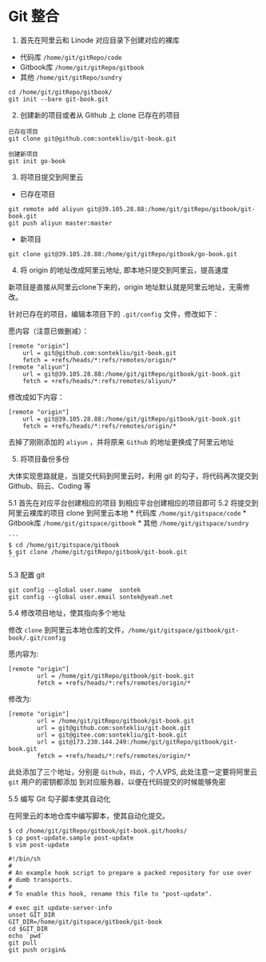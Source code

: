 # Git 整合

1. 首先在阿里云和 Linode 对应目录下创建对应的裸库

* 代码库  `/home/git/gitRepo/code`
* Gitbook库 `/home/git/gitRepo/gitbook`
* 其他    `/home/git/gitRepo/sundry`

```
cd /home/git/gitRepo/gitbook/
git init --bare git-book.git
```

2. 创建新的项目或者从 Github 上 clone 已存在的项目

```
已存在项目
git clone git@github.com:sontekliu/git-book.git

创建新项目
git init go-book
```

3. 将项目提交到阿里云

* 已存在项目

```
git remote add aliyun git@39.105.28.88:/home/git/gitRepo/gitbook/git-book.git
git push aliyun master:master
```

* 新项目
```
git clone git@39.105.28.88:/home/git/gitRepo/gitbook/go-book.git
```

4. 将 origin 的地址改成阿里云地址, 即本地只提交到阿里云，提高速度

新项目是直接从阿里云clone下来的，origin 地址默认就是阿里云地址，无需修改。

针对已存在的项目，编辑本项目下的 `.git/config` 文件，修改如下：

愿内容（注意已做删减）：
```
[remote "origin"]
	url = git@github.com:sontekliu/git-book.git
	fetch = +refs/heads/*:refs/remotes/origin/*
[remote "aliyun"]
	url = git@39.105.28.88:/home/git/gitRepo/gitbook/git-book.git
	fetch = +refs/heads/*:refs/remotes/aliyun/*
```
修改成如下内容：

```
[remote "origin"]
	url = git@39.105.28.88:/home/git/gitRepo/gitbook/git-book.git
	fetch = +refs/heads/*:refs/remotes/origin/*
```
去掉了刚刚添加的 `aliyun` ，并将原来 `Github` 的地址更换成了阿里云地址

5. 将项目备份多份

大体实现思路就是，当提交代码到阿里云时，利用 git 的勾子，将代码再次提交到 Github、码云、Coding 等

5.1 首先在对应平台创建相应的项目
    到相应平台创建相应的项目即可
5.2 将提交到阿里云裸库的项目 clone 到阿里云本地
    * 代码库  `/home/git/gitspace/code`
    * Gitbook库 `/home/git/gitspace/gitbook`
    * 其他    `/home/git/gitspace/sundry`

    ```
    $ cd /home/git/gitspace/gitbook
    $ git clone /home/git/gitRepo/gitbook/git-book.git
    ```
5.3 配置 git 
```
git config --global user.name  sontek
git config --global user.email sontek@yeah.net
```

5.4 修改项目地址，使其指向多个地址

修改 `clone` 到阿里云本地仓库的文件，`/home/git/gitspace/gitbook/git-book/.git/config`

愿内容为:

```
[remote "origin"]
        url = /home/git/gitRepo/gitbook/git-book.git
        fetch = +refs/heads/*:refs/remotes/origin/*
```
修改为:

```
[remote "origin"]
        url = /home/git/gitRepo/gitbook/git-book.git
        url = git@github.com:sontekliu/git-book.git
        url = git@gitee.com:sontekliu/git-book.git
        url = git@173.230.144.249:/home/git/gitRepo/gitbook/git-book.git
        fetch = +refs/heads/*:refs/remotes/origin/*
```
此处添加了三个地址，分别是 `Github`，`码云`，个人VPS, 此处注意一定要将阿里云 `git` 用户的密钥都添加
到对应服务器，以便在代码提交的时候能够免密

5.5 编写 Git 勾子脚本使其自动化

在阿里云的本地仓库中编写脚本，使其自动化提交。

```
$ cd /home/git/gitRepo/gitbook/git-book.git/hooks/
$ cp post-update.sample post-update
$ vim post-update

#!/bin/sh
#
# An example hook script to prepare a packed repository for use over
# dumb transports.
#
# To enable this hook, rename this file to "post-update".

# exec git update-server-info
unset GIT_DIR
GIT_DIR=/home/git/gitspace/gitbook/git-book
cd $GIT_DIR
echo `pwd`
git pull
git push origin&

```



